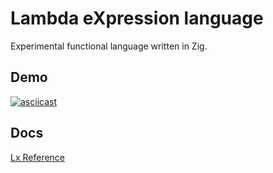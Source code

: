 # Lambda eXpression language

Experimental functional language written in Zig.

## Demo

[![asciicast](https://asciinema.org/a/LiaZlfUmgNDmpk9PmXx19b3C6.svg)](https://asciinema.org/a/LiaZlfUmgNDmpk9PmXx19b3C6)

## Docs

[Lx Reference](https://l3x61.github.io/lx/lxref.html)
